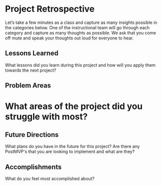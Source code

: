 # Project Retrospective

Let’s take a few minutes as a class and capture as many insights possible in the categories below.  One of the instructional team will go through each category and capture as many thoughts as possible.  We ask that you come off mute and speak your thoughts out loud for everyone to hear. 

## Lessons Learned

What lessons did you learn during this project and how will you apply them towards the next project? 


## Problem Areas

What areas of the project did you struggle with most?
=
## Future Directions

What plans do you have in the future for this project? Are there any PostMVP's that you are looking to implement and what are they? 


## Accomplishments

What do you feel most accomplished about? 
